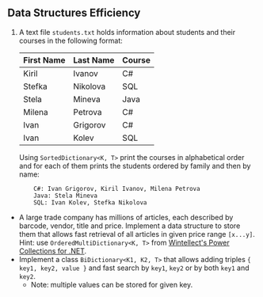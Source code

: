 ## Data Structures Efficiency

1. A text file `students.txt` holds information about students and their courses in the following format:

    | First Name | Last Name | Course |
    | ---------- | --------- | ------ |
    | Kiril      | Ivanov    | C#     |
    | Stefka     | Nikolova  | SQL    |
    | Stela      | Mineva    | Java   |
    | Milena     | Petrova   | C#     |
    | Ivan       | Grigorov  | C#     |
    | Ivan       | Kolev     | SQL    |

    Using `SortedDictionary<K, T>` print the courses in alphabetical order and for each of them prints the students ordered by family and then by name:

    ```
        C#: Ivan Grigorov, Kiril Ivanov, Milena Petrova
        Java: Stela Mineva
        SQL: Ivan Kolev, Stefka Nikolova
    ```
* A large trade company has millions of articles, each described by barcode, vendor, title and price. Implement a data structure to store them that allows fast retrieval of all articles in given price range `[x...y]`. Hint: use `OrderedMultiDictionary<K, T>` from [Wintellect's Power Collections for .NET](http://powercollections.codeplex.com/). 
* Implement a class `BiDictionary<K1, K2, T>` that allows adding triples `{ key1, key2, value }` and fast search by `key1`, `key2` or by both `key1` and `key2`.
    * Note: multiple values can be stored for given key.
